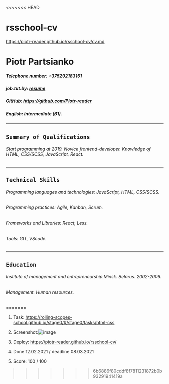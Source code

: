 <<<<<<< HEAD
# rsschool-cv


https://piotr-reader.github.io/rsschool-cv/cv.md
 
# Piotr Partsianko
##### Telephone number: +375292183151
##### job.tut.by: [resume](https://rabota.by/resume/f4428ee8ff08717da90039ed1f36306e655766)
##### GitHub: https://github.com/Piotr-reader
##### English: *Intermediate (B1).*
---
## `Summary of Qualifications`
###### Start programming at 2019. Novice frontend-developer. Knowledge of HTML, CSS/SCSS,  JavaScript, React. 
---
## `Technical Skills`
###### Programming languages and technologies: JavaScript, HTML, CSS/SCSS.
###### Programming practices: Agile, Kanban, Scrum.
###### Frameworks and Libraries: React, Less.
###### Tools: GIT, VScode.
---
## `Education`
###### Institute of management and entrepreneurship.Minsk. Belarus. 2002-2006.
###### Management. Human resources.
=======
1. Task: https://rolling-scopes-school.github.io/stage0/#/stage0/tasks/html-css
2. Screenshot:![image](https://user-images.githubusercontent.com/76643995/114356978-dd3c5980-9b79-11eb-83cb-4b77c92a396a.png)

3. Deploy: https://piotr-reader.github.io/rsschool-cv/
4. Done 12.02.2021 / deadline 08.03.2021
5. Score: 100 / 100


>>>>>>> 6b6886f80cddf8f7811231872b0b93291941419a
